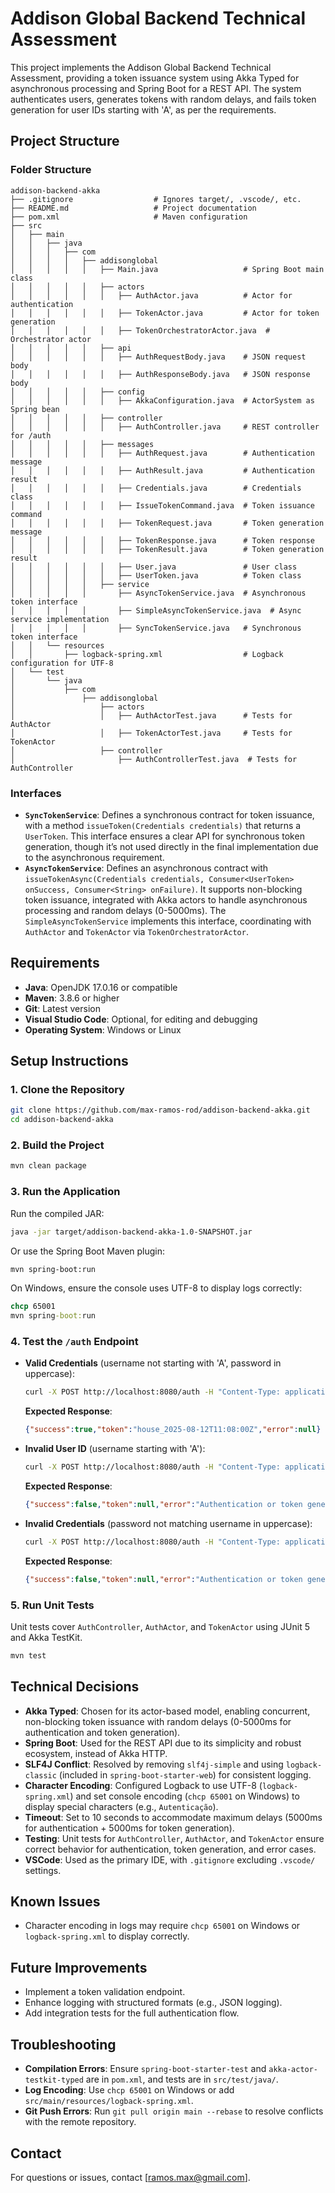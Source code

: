 # Addison Global Backend Technical Assessment

This project implements the Addison Global Backend Technical Assessment, providing a token issuance system using Akka Typed for asynchronous processing and Spring Boot for a REST API. The system authenticates users, generates tokens with random delays, and fails token generation for user IDs starting with 'A', as per the requirements.

## Project Structure

### Folder Structure
```
addison-backend-akka
├── .gitignore                  # Ignores target/, .vscode/, etc.
├── README.md                   # Project documentation
├── pom.xml                     # Maven configuration
├── src
│   ├── main
│   │   ├── java
│   │   │   ├── com
│   │   │   │   ├── addisonglobal
│   │   │   │   │   ├── Main.java                   # Spring Boot main class
│   │   │   │   │   ├── actors
│   │   │   │   │   │   ├── AuthActor.java          # Actor for authentication
│   │   │   │   │   │   ├── TokenActor.java         # Actor for token generation
│   │   │   │   │   │   ├── TokenOrchestratorActor.java  # Orchestrator actor
│   │   │   │   │   ├── api
│   │   │   │   │   │   ├── AuthRequestBody.java    # JSON request body
│   │   │   │   │   │   ├── AuthResponseBody.java   # JSON response body
│   │   │   │   │   ├── config
│   │   │   │   │   │   ├── AkkaConfiguration.java  # ActorSystem as Spring bean
│   │   │   │   │   ├── controller
│   │   │   │   │   │   ├── AuthController.java     # REST controller for /auth
│   │   │   │   │   ├── messages
│   │   │   │   │   │   ├── AuthRequest.java        # Authentication message
│   │   │   │   │   │   ├── AuthResult.java         # Authentication result
│   │   │   │   │   │   ├── Credentials.java        # Credentials class
│   │   │   │   │   │   ├── IssueTokenCommand.java  # Token issuance command
│   │   │   │   │   │   ├── TokenRequest.java       # Token generation message
│   │   │   │   │   │   ├── TokenResponse.java      # Token response
│   │   │   │   │   │   ├── TokenResult.java        # Token generation result
│   │   │   │   │   │   ├── User.java               # User class
│   │   │   │   │   │   ├── UserToken.java          # Token class
│   │   │   │   │   ├── service
│   │   │   │   │       ├── AsyncTokenService.java  # Asynchronous token interface
│   │   │   │   │       ├── SimpleAsyncTokenService.java  # Async service implementation
│   │   │   │   │       ├── SyncTokenService.java   # Synchronous token interface
│   │   └── resources
│   │       ├── logback-spring.xml                  # Logback configuration for UTF-8
│   └── test
│       └── java
│           ├── com
│               ├── addisonglobal
│                   ├── actors
│                   │   ├── AuthActorTest.java      # Tests for AuthActor
│                   │   ├── TokenActorTest.java     # Tests for TokenActor
│                   ├── controller
│                       ├── AuthControllerTest.java  # Tests for AuthController
```

### Interfaces
- **`SyncTokenService`**: Defines a synchronous contract for token issuance, with a method `issueToken(Credentials credentials)` that returns a `UserToken`. This interface ensures a clear API for synchronous token generation, though it’s not used directly in the final implementation due to the asynchronous requirement.
- **`AsyncTokenService`**: Defines an asynchronous contract with `issueTokenAsync(Credentials credentials, Consumer<UserToken> onSuccess, Consumer<String> onFailure)`. It supports non-blocking token issuance, integrated with Akka actors to handle asynchronous processing and random delays (0-5000ms). The `SimpleAsyncTokenService` implements this interface, coordinating with `AuthActor` and `TokenActor` via `TokenOrchestratorActor`.

## Requirements

- **Java**: OpenJDK 17.0.16 or compatible
- **Maven**: 3.8.6 or higher
- **Git**: Latest version
- **Visual Studio Code**: Optional, for editing and debugging
- **Operating System**: Windows or Linux

## Setup Instructions

### 1. Clone the Repository
```bash
git clone https://github.com/max-ramos-rod/addison-backend-akka.git
cd addison-backend-akka
```

### 2. Build the Project
```bash
mvn clean package
```

### 3. Run the Application
Run the compiled JAR:
```bash
java -jar target/addison-backend-akka-1.0-SNAPSHOT.jar
```
Or use the Spring Boot Maven plugin:
```bash
mvn spring-boot:run
```

On Windows, ensure the console uses UTF-8 to display logs correctly:
```cmd
chcp 65001
mvn spring-boot:run
```

### 4. Test the `/auth` Endpoint
- **Valid Credentials** (username not starting with 'A', password in uppercase):
  ```bash
  curl -X POST http://localhost:8080/auth -H "Content-Type: application/json" -d "{\"username\":\"house\",\"password\":\"HOUSE\"}"
  ```
  **Expected Response**:
  ```json
  {"success":true,"token":"house_2025-08-12T11:08:00Z","error":null}
  ```

- **Invalid User ID** (username starting with 'A'):
  ```bash
  curl -X POST http://localhost:8080/auth -H "Content-Type: application/json" -d "{\"username\":\"alice\",\"password\":\"ALICE\"}"
  ```
  **Expected Response**:
  ```json
  {"success":false,"token":null,"error":"Authentication or token generation failed"}
  ```

- **Invalid Credentials** (password not matching username in uppercase):
  ```bash
  curl -X POST http://localhost:8080/auth -H "Content-Type: application/json" -d "{\"username\":\"house\",\"password\":\"house\"}"
  ```
  **Expected Response**:
  ```json
  {"success":false,"token":null,"error":"Authentication or token generation failed"}
  ```

### 5. Run Unit Tests
Unit tests cover `AuthController`, `AuthActor`, and `TokenActor` using JUnit 5 and Akka TestKit.
```bash
mvn test
```

## Technical Decisions

- **Akka Typed**: Chosen for its actor-based model, enabling concurrent, non-blocking token issuance with random delays (0-5000ms for authentication and token generation).
- **Spring Boot**: Used for the REST API due to its simplicity and robust ecosystem, instead of Akka HTTP.
- **SLF4J Conflict**: Resolved by removing `slf4j-simple` and using `logback-classic` (included in `spring-boot-starter-web`) for consistent logging.
- **Character Encoding**: Configured Logback to use UTF-8 (`logback-spring.xml`) and set console encoding (`chcp 65001` on Windows) to display special characters (e.g., `Autenticação`).
- **Timeout**: Set to 10 seconds to accommodate maximum delays (5000ms for authentication + 5000ms for token generation).
- **Testing**: Unit tests for `AuthController`, `AuthActor`, and `TokenActor` ensure correct behavior for authentication, token generation, and error cases.
- **VSCode**: Used as the primary IDE, with `.gitignore` excluding `.vscode/` settings.

## Known Issues

- Character encoding in logs may require `chcp 65001` on Windows or `logback-spring.xml` to display correctly.

## Future Improvements

- Implement a token validation endpoint.
- Enhance logging with structured formats (e.g., JSON logging).
- Add integration tests for the full authentication flow.

## Troubleshooting

- **Compilation Errors**: Ensure `spring-boot-starter-test` and `akka-actor-testkit-typed` are in `pom.xml`, and tests are in `src/test/java/`.
- **Log Encoding**: Use `chcp 65001` on Windows or add `src/main/resources/logback-spring.xml`.
- **Git Push Errors**: Run `git pull origin main --rebase` to resolve conflicts with the remote repository.

## Contact

For questions or issues, contact [ramos.max@gmail.com].